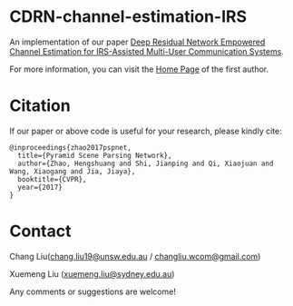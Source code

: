 # CDRN-channel-estimation-IRS
An implementation of our paper [Deep Residual Network Empowered Channel Estimation for IRS-Assisted Multi-User Communication Systems](https://arxiv.org/abs/2012.00241).

For more information, you can visit the [Home Page](https://cliuwcom.weebly.com/) of the first author.

# Citation
If our paper or above code is useful for your research, please kindly cite:

    @inproceedings{zhao2017pspnet,
      title={Pyramid Scene Parsing Network},
      author={Zhao, Hengshuang and Shi, Jianping and Qi, Xiaojuan and Wang, Xiaogang and Jia, Jiaya},
      booktitle={CVPR},
      year={2017}
    }


# Contact
Chang Liu(chang.liu19@unsw.edu.au / changliu.wcom@gmail.com)

Xuemeng Liu (xuemeng.liu@sydney.edu.au)

Any comments or suggestions are welcome!
